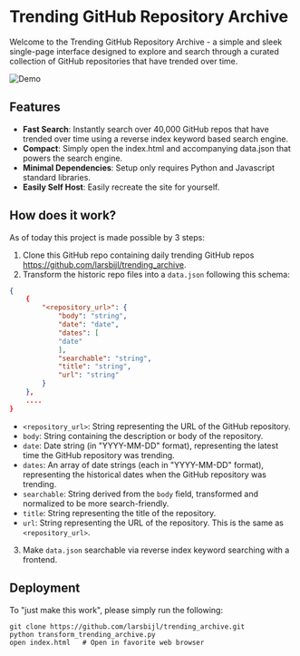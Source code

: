 # Trending GitHub Repository Archive
Welcome to the Trending GitHub Repository Archive - a simple and sleek single-page interface designed to explore and search through a curated collection of GitHub repositories that have trended over time.

![Demo](./demo.gif)

## Features
- **Fast Search**: Instantly search over 40,000 GitHub repos that have trended over time using a reverse index keyword based search engine.
- **Compact**: Simply open the index.html and accompanying data.json that powers the search engine.
- **Minimal Dependencies**: Setup only requires Python and Javascript standard libraries.
- **Easily Self Host**: Easily recreate the site for yourself.

## How does it work?
As of today this project is made possible by 3 steps:
1. Clone this GitHub repo containing daily trending GitHub repos https://github.com/larsbijl/trending_archive.
2. Transform the historic repo files into a `data.json` following this schema:
```json
{
    {
        "<repository_url>": {
            "body": "string",
            "date": "date",
            "dates": [
            "date"
            ],
            "searchable": "string",
            "title": "string",
            "url": "string"
        }
    },
    ....
}
```

- `<repository_url>`: String representing the URL of the GitHub repository.
- `body`: String containing the description or body of the repository.
- `date`: Date string (in "YYYY-MM-DD" format), representing the latest time the GitHub repository was trending.
- `dates`: An array of date strings (each in "YYYY-MM-DD" format), representing the historical dates when the GitHub repository was trending.
- `searchable`: String derived from the `body` field, transformed and normalized to be more search-friendly.
- `title`: String representing the title of the repository.
- `url`: String representing the URL of the repository. This is the same as `<repository_url>`.
 

3. Make `data.json` searchable via reverse index keyword searching with a frontend.

## Deployment
To "just make this work", please simply run the following:
```
git clone https://github.com/larsbijl/trending_archive.git
python transform_trending_archive.py
open index.html   # Open in favorite web browser
```